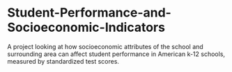 # Student-Performance-and-Socioeconomic-Indicators
A project looking at how socioeconomic attributes of the school and surrounding area can affect student performance in American k-12 schools, measured by standardized test scores.
